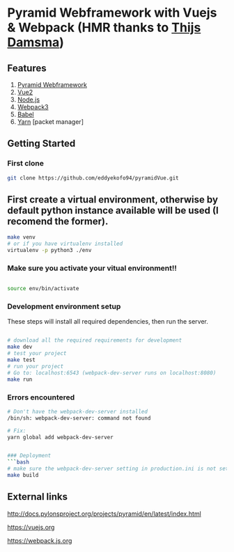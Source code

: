 Pyramid Webframework with Vuejs & Webpack (HMR thanks to [Thijs Damsma](https://github.com/tdamsma))
==================

## Features

1. [Pyramid Webframework](http://docs.pylonsproject.org/projects/pyramid/en/latest/index.html)
2. [Vue2](https://github.com/vuejs/vue)
3. [Node.js](https://github.com/nodejs/node)
4. [Webpack3](https://github.com/webpack/webpack)
5. [Babel](https://github.com/babel/babel.git)
6. [Yarn](https://github.com/yarnpkg/yarn) [packet manager]

Getting Started
---------------
### First clone

```bash
git clone https://github.com/eddyekofo94/pyramidVue.git
```

## First create a virtual environment, otherwise by default python instance available will be used (I recomend the former).

```bash
make venv
# or if you have virtualenv installed
virtualenv -p python3 ./env
```

### Make sure you activate your vitual environment!!

```bash

source env/bin/activate
```

### Development environment setup

These steps will install all required dependencies, then run the server.

```bash

# download all the required requirements for development
make dev
# test your project
make test
# run your project
# Go to: localhost:6543 (webpack-dev-server runs on localhost:8080)
make run
```

### Errors encountered

```bash
# Don't have the webpack-dev-server installed
/bin/sh: webpack-dev-server: command not found

# Fix:
yarn global add webpack-dev-server
```

```bash

### Deployment
```bash
# make sure the webpack-dev-server setting in production.ini is not set to true
make build
```

External links
---------------
http://docs.pylonsproject.org/projects/pyramid/en/latest/index.html

https://vuejs.org

https://webpack.js.org
